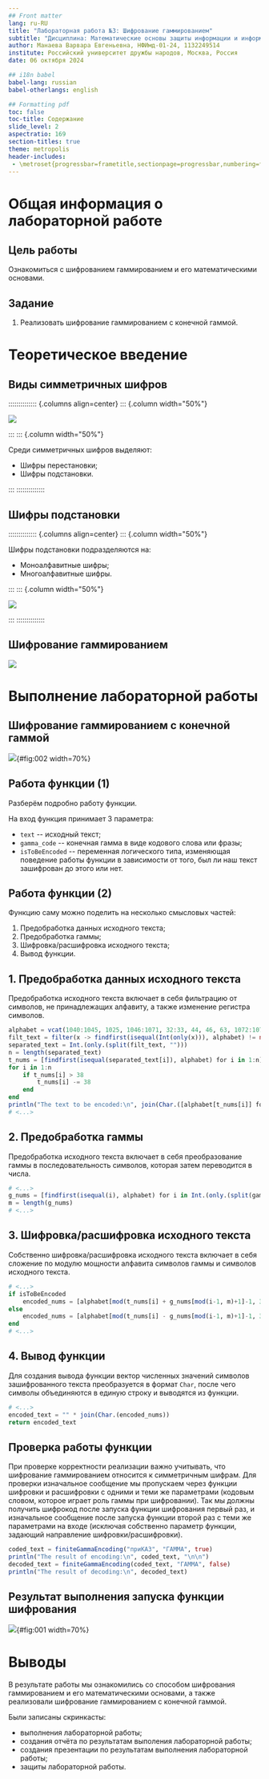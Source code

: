 ```yaml
---
## Front matter
lang: ru-RU
title: "Лабораторная работа №3: Шифрование гаммированием"
subtitle: "Дисциплина: Математические основы защиты информации и информационной безопасности"
author: Манаева Варвара Евгеньевна, НФИмд-01-24, 1132249514
institute: Российский университет дружбы народов, Москва, Россия
date: 06 октября 2024

## i18n babel
babel-lang: russian
babel-otherlangs: english

## Formatting pdf
toc: false
toc-title: Содержание
slide_level: 2
aspectratio: 169
section-titles: true
theme: metropolis
header-includes:
 - \metroset{progressbar=frametitle,sectionpage=progressbar,numbering=fraction}
---
```


# Общая информация о лабораторной работе

## Цель работы

Ознакомиться с шифрованием гаммированием и его математическими основами.

## Задание

1. Реализовать шифрование гаммированием с конечной гаммой.

# Теоретическое введение

## Виды симметричных шифров

:::::::::::::: {.columns align=center}
::: {.column width="50%"}

![](./image/1.gif)

:::
::: {.column width="50%"}

Среди симметричных шифров выделяют:

- Шифры перестановки;
- Шифры подстановки.

:::
::::::::::::::

## Шифры подстановки

:::::::::::::: {.columns align=center}
::: {.column width="50%"}

Шифры подстановки подразделяются на:

- Моноалфавитные шифры;
- Многоалфавитные шифры.

:::
::: {.column width="50%"}

![](./image/podstanovka.jpg)

:::
::::::::::::::

## Шифрование гаммированием

![](./image/gamma.gif)


# Выполнение лабораторной работы

## Шифрование гаммированием с конечной гаммой

![](image/1_func.png){#fig:002 width=70%}

## Работа функции (1)

Разберём подробно работу функции.

На вход функция принимает 3 параметра: 

- `text` -- исходный текст;
- `gamma_code` -- конечная гамма в виде кодового слова или фразы;
- `isToBeEncoded` -- переменная логического типа, изменяющая поведение работы функции в зависимости от того, был ли наш текст зашифрован до этого или нет.

## Работа функции (2)

Функцию саму можно поделить на несколько смысловых частей:

1. Предобработка данных исходного текста;
2. Предобработка гаммы;
3. Шифровка/расшифровка исходного текста;
4. Вывод функции.

## 1. Предобработка данных исходного текста

Предобработка исходного текста включает в себя фильтрацию от символов, не принадлежащих алфавиту, а также изменение регистра символов.

```julia
alphabet = vcat(1040:1045, 1025, 1046:1071, 32:33, 44, 46, 63, 1072:1077, 1105, 1078:1103)
filt_text = filter(x -> findfirst(isequal(Int(only(x))), alphabet) != nothing,text)
separated_text = Int.(only.(split(filt_text, "")))
n = length(separated_text)
t_nums = [findfirst(isequal(separated_text[i]), alphabet) for i in 1:n]
for i in 1:n
    if t_nums[i] > 38
        t_nums[i] -= 38
    end
end
println("The text to be encoded:\n", join(Char.([alphabet[t_nums[i]] for i in 1:n])))
# <...>
```

## 2. Предобработка гаммы

Предобработка исходного текста включает в себя преобразование гаммы в последовательность символов, которая затем переводится в числа.

```julia
# <...>
g_nums = [findfirst(isequal(i), alphabet) for i in Int.(only.(split(gamma_code, "")))]
m = length(g_nums)
# <...>
```

## 3. Шифровка/расшифровка исходного текста

Собственно шифровка/расшифровка исходного текста включает в себя сложение по модулю мощности алфавита символов гаммы и символов исходного текста.

```julia
# <...>
if isToBeEncoded
    encoded_nums = [alphabet[mod(t_nums[i] + g_nums[mod(i-1, m)+1]-1, 38)+1] for i in 1:n]
else
    encoded_nums = [alphabet[mod(t_nums[i] - g_nums[mod(i-1, m)+1]-1, 38)+1] for i in 1:n]
end
# <...>
``` 

## 4. Вывод функции

Для создания вывода функции вектор численных значений символов зашифрованного текста преобразуется в формат `Char`, 
после чего символы объединяются в единую строку и выводятся из функции.

```julia
# <...>
encoded_text = "" * join(Char.(encoded_nums))
return encoded_text
```

## Проверка работы функции

При проверке корректности реализации важно учитывать, что шифрование гаммированием относится к симметричным шифрам.
Для проверки изначальное сообщение мы пропускаем через функции шифровки и расшифровки с одними и теми же параметрами (кодовым словом, которое играет роль гаммы при шифровании).
Так мы должны получить шифрокод после запуска функции шифрования первый раз, и изначальное сообщение после запуска функции второй раз с теми же параметрами на входе
(исключая собственно параметр функции, задающий направление шифровки/расшифровки).

```julia
coded_text = finiteGammaEncoding("приКАЗ", "ГАММА", true)
println("The result of encoding:\n", coded_text, "\n\n")
decoded_text = finiteGammaEncoding(coded_text, "ГАММА", false)
println("The result of decoding:\n", decoded_text)
```

## Результат выполнения запуска функции шифрования

![](image/1.png){#fig:001 width=70%}

# Выводы

В результате работы мы ознакомились со способом шифрования гаммированием и его математическими основами, а также реализовали шифрование гаммированием с конечной гаммой.

Были записаны скринкасты:

- выполнения лабораторной работы;
- создания отчёта по результатам выполения лабораторной работы;
- создания презентации по результатам выполнения лабораторной работы;
- защиты лабораторной работы.